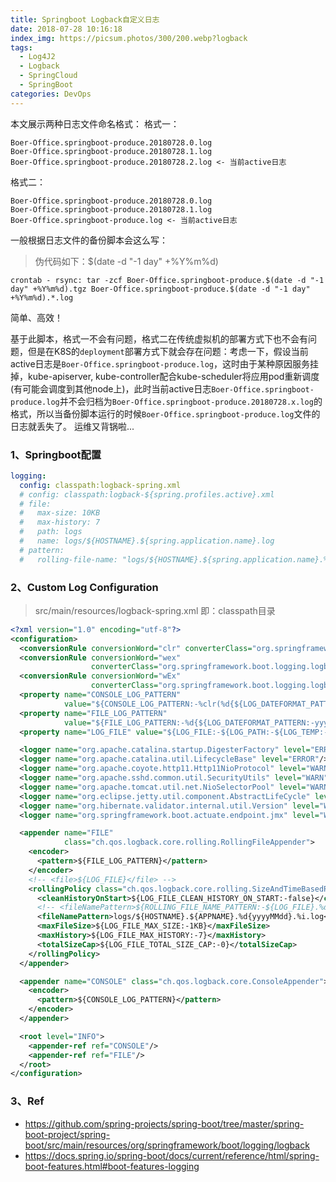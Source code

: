 ```yaml
---
title: Springboot Logback自定义日志
date: 2018-07-28 10:16:18
index_img: https://picsum.photos/300/200.webp?logback
tags:
  - Log4J2
  - Logback
  - SpringCloud
  - SpringBoot
categories: DevOps
---
```

本文展示两种日志文件命名格式：
格式一：
```
Boer-Office.springboot-produce.20180728.0.log
Boer-Office.springboot-produce.20180728.1.log
Boer-Office.springboot-produce.20180728.2.log <- 当前active日志
```
格式二：
```
Boer-Office.springboot-produce.20180728.0.log
Boer-Office.springboot-produce.20180728.1.log
Boer-Office.springboot-produce.log <- 当前active日志
```
一般根据日志文件的备份脚本会这么写：
> 伪代码如下：$(date -d "-1 day" +%Y%m%d)

`crontab - rsync: tar -zcf Boer-Office.springboot-produce.$(date -d "-1 day" +%Y%m%d).tgz Boer-Office.springboot-produce.$(date -d "-1 day" +%Y%m%d).*.log`

简单、高效！

基于此脚本，格式一不会有问题，格式二在传统虚拟机的部署方式下也不会有问题，但是在K8S的`deployment`部署方式下就会存在问题：考虑一下，假设当前active日志是`Boer-Office.springboot-produce.log`，这时由于某种原因服务挂掉，kube-apiserver, kube-controller配合kube-scheduler将应用pod重新调度(有可能会调度到其他node上)，此时当前active日志`Boer-Office.springboot-produce.log`并不会归档为`Boer-Office.springboot-produce.20180728.x.log`的格式，所以当备份脚本运行的时候`Boer-Office.springboot-produce.log`文件的日志就丢失了。
运维又背锅啦...

<!-- more -->

### 1、Springboot配置
```yaml
logging:
  config: classpath:logback-spring.xml
  # config: classpath:logback-${spring.profiles.active}.xml
  # file:
  #   max-size: 10KB
  #   max-history: 7
  #   path: logs
  #   name: logs/${HOSTNAME}.${spring.application.name}.log
  # pattern:
  #   rolling-file-name: "logs/${HOSTNAME}.${spring.application.name}.%d{yyyyMMdd}.%i.log"
```

### 2、Custom Log Configuration
> src/main/resources/logback-spring.xml  即：classpath目录

```xml
<?xml version="1.0" encoding="utf-8"?>
<configuration>
  <conversionRule conversionWord="clr" converterClass="org.springframework.boot.logging.logback.ColorConverter"/>
  <conversionRule conversionWord="wex"
                  converterClass="org.springframework.boot.logging.logback.WhitespaceThrowableProxyConverter"/>
  <conversionRule conversionWord="wEx"
                  converterClass="org.springframework.boot.logging.logback.ExtendedWhitespaceThrowableProxyConverter"/>
  <property name="CONSOLE_LOG_PATTERN"
            value="${CONSOLE_LOG_PATTERN:-%clr(%d{${LOG_DATEFORMAT_PATTERN:-yyyy-MM-dd HH:mm:ss.SSS}}){faint} %clr(${LOG_LEVEL_PATTERN:-%5p}) %clr(${PID:- }){magenta} %clr(---){faint} %clr([%15.15t]){faint} %clr(%-40.40logger{39}){cyan} %clr(:){faint} %m%n${LOG_EXCEPTION_CONVERSION_WORD:-%wEx}}"/>
  <property name="FILE_LOG_PATTERN"
            value="${FILE_LOG_PATTERN:-%d{${LOG_DATEFORMAT_PATTERN:-yyyy-MM-dd HH:mm:ss.SSS}} ${LOG_LEVEL_PATTERN:-%5p} ${PID:- } --- [%t] %-40.40logger{39} : %m%n${LOG_EXCEPTION_CONVERSION_WORD:-%wEx}}"/>
  <property name="LOG_FILE" value="${LOG_FILE:-${LOG_PATH:-${LOG_TEMP:-${java.io.tmpdir:-/tmp}}}/spring.log}"/>

  <logger name="org.apache.catalina.startup.DigesterFactory" level="ERROR"/>
  <logger name="org.apache.catalina.util.LifecycleBase" level="ERROR"/>
  <logger name="org.apache.coyote.http11.Http11NioProtocol" level="WARN"/>
  <logger name="org.apache.sshd.common.util.SecurityUtils" level="WARN"/>
  <logger name="org.apache.tomcat.util.net.NioSelectorPool" level="WARN"/>
  <logger name="org.eclipse.jetty.util.component.AbstractLifeCycle" level="ERROR"/>
  <logger name="org.hibernate.validator.internal.util.Version" level="WARN"/>
  <logger name="org.springframework.boot.actuate.endpoint.jmx" level="WARN"/>

  <appender name="FILE"
            class="ch.qos.logback.core.rolling.RollingFileAppender">
    <encoder>
      <pattern>${FILE_LOG_PATTERN}</pattern>
    </encoder>
    <!-- <file>${LOG_FILE}</file> -->
    <rollingPolicy class="ch.qos.logback.core.rolling.SizeAndTimeBasedRollingPolicy">
      <cleanHistoryOnStart>${LOG_FILE_CLEAN_HISTORY_ON_START:-false}</cleanHistoryOnStart>
      <!-- <fileNamePattern>${ROLLING_FILE_NAME_PATTERN:-${LOG_FILE}.%d{yyyy-MM-dd}.%i.gz}</fileNamePattern> -->
      <fileNamePattern>logs/${HOSTNAME}.${APPNAME}.%d{yyyyMMdd}.%i.log</fileNamePattern>
      <maxFileSize>${LOG_FILE_MAX_SIZE:-1KB}</maxFileSize>
      <maxHistory>${LOG_FILE_MAX_HISTORY:-7}</maxHistory>
      <totalSizeCap>${LOG_FILE_TOTAL_SIZE_CAP:-0}</totalSizeCap>
    </rollingPolicy>
  </appender>

  <appender name="CONSOLE" class="ch.qos.logback.core.ConsoleAppender">
    <encoder>
      <pattern>${CONSOLE_LOG_PATTERN}</pattern>
    </encoder>
  </appender>

  <root level="INFO">
    <appender-ref ref="CONSOLE"/>
    <appender-ref ref="FILE"/>
  </root>
</configuration>
```

### 3、Ref
- https://github.com/spring-projects/spring-boot/tree/master/spring-boot-project/spring-boot/src/main/resources/org/springframework/boot/logging/logback
- https://docs.spring.io/spring-boot/docs/current/reference/html/spring-boot-features.html#boot-features-logging